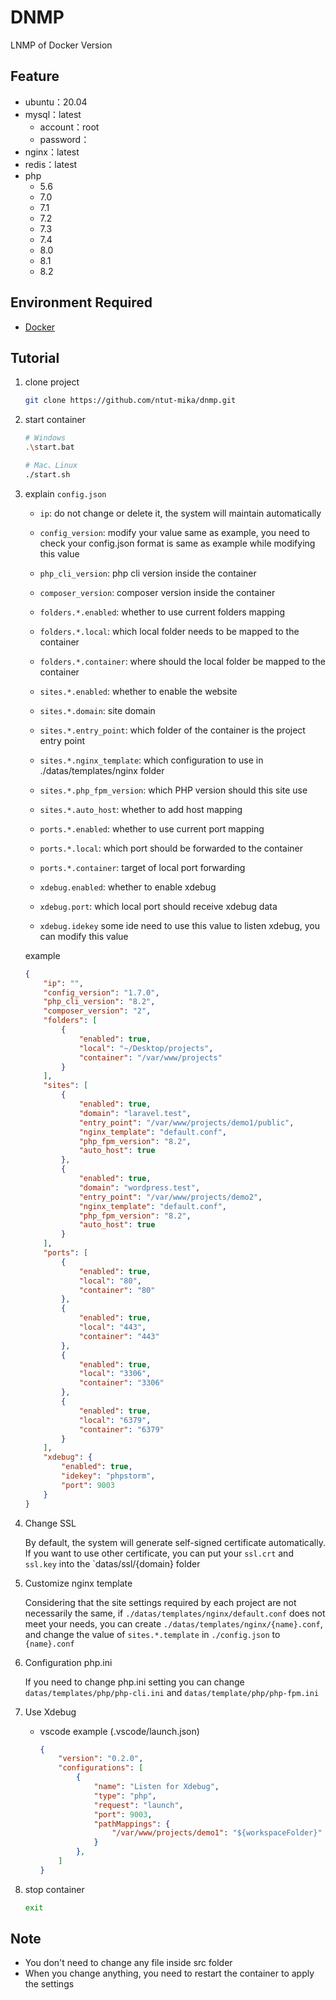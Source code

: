 # DNMP
LNMP of Docker Version

## Feature
- ubuntu：20.04
- mysql：latest
    - account：root
    - password：
- nginx：latest
- redis：latest
- php
    - 5.6
    - 7.0
    - 7.1
    - 7.2
    - 7.3
    - 7.4
    - 8.0
    - 8.1
    - 8.2

## Environment Required
- [Docker](https://www.docker.com/)

## Tutorial
1. clone project
    ```sh
    git clone https://github.com/ntut-mika/dnmp.git
    ```

2. start container
    ```sh
    # Windows
    .\start.bat

    # Mac、Linux
    ./start.sh
    ```

3. explain `config.json`
    - `ip`: do not change or delete it, the system will maintain automatically

    - `config_version`: modify your value same as example, you need to check your config.json format is same as example while modifying this value
    
    - `php_cli_version`: php cli version inside the container
    
    - `composer_version`: composer version inside the container
    
    - `folders.*.enabled`: whether to use current folders mapping

    - `folders.*.local`: which local folder needs to be mapped to the container

    - `folders.*.container`: where should the local folder be mapped to the container

    - `sites.*.enabled`: whether to enable the website
    
    - `sites.*.domain`: site domain

    - `sites.*.entry_point`: which folder of the container is the project entry point

    - `sites.*.nginx_template`: which configuration to use in ./datas/templates/nginx folder
    
    - `sites.*.php_fpm_version`: which PHP version should this site use
    
    - `sites.*.auto_host`: whether to add host mapping

    - `ports.*.enabled`: whether to use current port mapping

    - `ports.*.local`: which port should be forwarded to the container

    - `ports.*.container`: target of local port forwarding

    - `xdebug.enabled`: whether to enable xdebug

    - `xdebug.port`: which local port should receive xdebug data

    - `xdebug.idekey` some ide need to use this value to listen xdebug, you can modify this value

    example
    ```json
    {
        "ip": "",
        "config_version": "1.7.0",
        "php_cli_version": "8.2",
        "composer_version": "2", 
        "folders": [
            {
                "enabled": true,
                "local": "~/Desktop/projects",
                "container": "/var/www/projects"
            }
        ],
        "sites": [
            {
                "enabled": true,
                "domain": "laravel.test",
                "entry_point": "/var/www/projects/demo1/public",
                "nginx_template": "default.conf",
                "php_fpm_version": "8.2",
                "auto_host": true
            },
            {
                "enabled": true,
                "domain": "wordpress.test",
                "entry_point": "/var/www/projects/demo2",
                "nginx_template": "default.conf",
                "php_fpm_version": "8.2",
                "auto_host": true
            }
        ],
        "ports": [
            {
                "enabled": true,
                "local": "80",
                "container": "80"
            },
            {
                "enabled": true,
                "local": "443",
                "container": "443"
            },
            {
                "enabled": true,
                "local": "3306",
                "container": "3306"
            },
            {
                "enabled": true,
                "local": "6379",
                "container": "6379"
            }
        ],
        "xdebug": {
            "enabled": true,
            "idekey": "phpstorm",
            "port": 9003
        }
    }
    ```

4. Change SSL

    By default, the system will generate self-signed certificate automatically. If you want to use other certificate, you can put your `ssl.crt` and `ssl.key` into the `datas/ssl/{domain} folder

5. Customize nginx template
    
    Considering that the site settings required by each project are not necessarily the same, if `./datas/templates/nginx/default.conf` does not meet your needs, you can create `./datas/templates/nginx/{name}.conf`, and change the value of `sites.*.template` in `./config.json` to `{name}.conf`

6. Configuration php.ini

    If you need to change php.ini setting you can change `datas/templates/php/php-cli.ini` and `datas/template/php/php-fpm.ini`

7. Use Xdebug
    - vscode example (.vscode/launch.json)
        ```json
        {
            "version": "0.2.0",
            "configurations": [
                {
                    "name": "Listen for Xdebug",
                    "type": "php",
                    "request": "launch",
                    "port": 9003,
                    "pathMappings": {
                        "/var/www/projects/demo1": "${workspaceFolder}"
                    }
                },
            ]
        }
        ```

8. stop container
    ```sh
    exit
    ```

## Note
- You don't need to change any file inside src folder
- When you change anything, you need to restart the container to apply the settings
